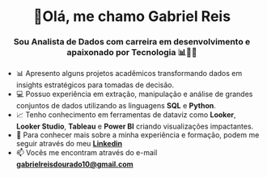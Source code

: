 <h1 align="center"> 👋Olá, me chamo Gabriel Reis</h1>
<h3 align="center"> Sou Analista de Dados com carreira em desenvolvimento e apaixonado por Tecnologia 📊👨‍💻 </h3>

- 📊 Apresento alguns projetos acadêmicos transformando dados em insights estratégicos para tomadas de decisão.
- 💻 Possuo experiência em extração, manipulação e análise de grandes conjuntos de dados utilizando as linguagens **SQL** e **Python**.
- 📈 Tenho conhecimento em ferramentas de dataviz como **Looker**, **Looker Studio**, **Tableau** e **Power BI** criando visualizações impactantes.
- 📄 Para conhecer mais sobre a minha experiência e formação, podem me seguir através do meu **[Linkedin](https://www.linkedin.com/in/gabrielreisdourado/)**
- 📫 Vocês me encontram através do e-mail **gabrielreisdourado10@gmail.com**

<!---
GabrielR10/GabrielR10 is a ✨ special ✨ repository because its `README.md` (this file) appears on your GitHub profile.
You can click the Preview link to take a look at your changes.
--->









